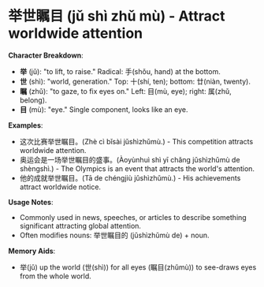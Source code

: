 # **举世瞩目 (jǔ shì zhǔ mù) - Attract worldwide attention**

**Character Breakdown**:  
- **举** (jǔ): "to lift, to raise." Radical: 手(shǒu, hand) at the bottom.  
- **世** (shì): "world, generation." Top: 十(shí, ten); bottom: 廿(niàn, twenty).  
- **瞩** (zhǔ): "to gaze, to fix eyes on." Left: 目(mù, eye); right: 属(zhǔ, belong).  
- **目** (mù): "eye." Single component, looks like an eye.

**Examples**:  
- 这次比赛举世瞩目。(Zhè cì bǐsài jǔshìzhǔmù.) - This competition attracts worldwide attention.  
- 奥运会是一场举世瞩目的盛事。(Àoyùnhuì shì yī chǎng jǔshìzhǔmù de shèngshì.) - The Olympics is an event that attracts the world's attention.  
- 他的成就举世瞩目。(Tā de chéngjiù jǔshìzhǔmù.) - His achievements attract worldwide notice.

**Usage Notes**:  
- Commonly used in news, speeches, or articles to describe something significant attracting global attention.  
- Often modifies nouns: 举世瞩目的 (jǔshìzhǔmù de) + noun.

**Memory Aids**:  
- 举(jǔ) up the world (世(shì)) for all eyes (瞩目(zhǔmù)) to see-draws eyes from the whole world.